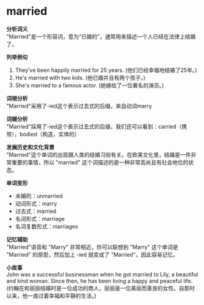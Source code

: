 # married

**分析词义**  
"Married"是一个形容词，意为“已婚的”，通常用来描述一个人已经在法律上结婚了。

  

**列举例句**

  

1.  They've been happily married for 25 years. (他们已经幸福地结婚了25年。)
2.  He's married with two kids. (他已婚并且有两个孩子。)
3.  She's married to a famous actor. (她嫁给了一位著名的演员。)

  

**词根分析**  
"Married"采用了-ied这个表示过去式的后缀，来自动词marry

  

**词缀分析**  
"Married"採用了-ied这个表示过去式的后缀，我们还可以看到：carried（携带），bodied（构造，实体的）

  

**发展历史和文化背景**  
"Married"这个单词的出现跟人类的结婚习俗有关。在欧美文化里，结婚是一件非常重要的事情，所以 "married" 这个词描述的是一种非常高尚且有社会地位的状态。

  

**单词变形**

  

*   未婚的：unmarried
*   动词形式：marry
*   过去式：married
*   名词形式：marriage
*   名词复数形式：marriages

  

**记忆辅助**  
"Married"语音和 "Marry" 非常相近，你可以联想到 "Marry" 这个单词是 "Married" 的原型，然后加上 -ied 就变成了 "Married"，因此容易记忆。

  

**小故事**  
John was a successful businessman when he got married to Lily, a beautiful and kind woman. Since then, he has been living a happy and peaceful life. (约翰在和丽丽结婚时是一位成功的商人，丽丽是一位美丽而善良的女性。自那时以来，他一直过着幸福和平静的生活。)
